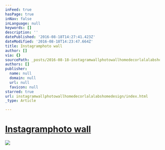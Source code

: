 ```yaml
---
inFeed: true
hasPage: true
inNav: false
inLanguage: null
keywords: []
description: ''
datePublished: '2016-08-18T14:27:41.423Z'
dateModified: '2016-08-18T14:23:47.664Z'
title: Instagramphoto wall
author: []
via: {}
sourcePath: _posts/2016-08-18-instagramwallphotowallhomedecorlalalabshomedesign.md
authors: []
publisher:
  name: null
  domain: null
  url: null
  favicon: null
starred: true
url: instagramwallphotowallhomedecorlalalabshomedesign/index.html
_type: Article

---
```

# [Instagram][0][photo wall][1]
![](https://the-grid-user-content.s3-us-west-2.amazonaws.com/00b04a8f-6648-4845-bd38-373db656024c.jpg)

[0]: https://www.instagram.com/explore/tags/instagram/
[1]: https://www.instagram.com/explore/tags/photowall/